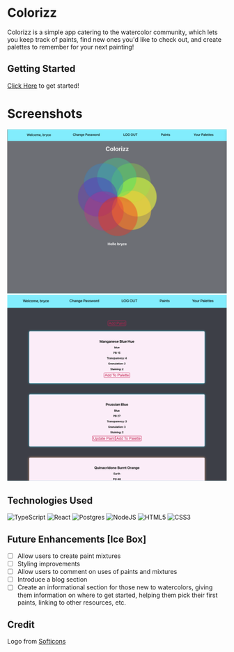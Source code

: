 # Colorizz

Colorizz is a simple app catering to the watercolor community, which lets you keep track of paints, find new ones you'd like to check out, and create palettes to remember for your next painting! 

## Getting Started

[Click Here](https://colorizz.netlify.app/) to get started!

# Screenshots

<img src='/public/assets/Landing.png' alt='Landing Page photo'>

<img src='/public/assets/Paints.png' alt='Paints Page photo'>

## Technologies Used

![TypeScript](https://img.shields.io/badge/typescript-%23007ACC.svg?style=for-the-badge&logo=typescript&logoColor=white)
![React](https://img.shields.io/badge/react-%2320232a.svg?style=for-the-badge&logo=react&logoColor=%2361DAFB)
![Postgres](https://img.shields.io/badge/postgres-%23316192.svg?style=for-the-badge&logo=postgresql&logoColor=white)
![NodeJS](https://img.shields.io/badge/node.js-6DA55F?style=for-the-badge&logo=node.js&logoColor=white)
![HTML5](https://img.shields.io/badge/html5-%23E34F26.svg?style=for-the-badge&logo=html5&logoColor=white)
![CSS3](https://img.shields.io/badge/css3-%231572B6.svg?style=for-the-badge&logo=css3&logoColor=white)

## Future Enhancements [Ice Box]

- [ ] Allow users to create paint mixtures
- [ ] Styling improvements
- [ ] Allow users to comment on uses of paints and mixtures
- [ ] Introduce a blog section
- [ ] Create an informational section for those new to watercolors, giving them information on where to get started, helping them pick their first paints, linking to other resources, etc.

## Credit

Logo from [Softicons](https://www.softicons.com/web-icons/flat-style-icons-by-flaticonmaker/palette-icon)
